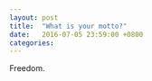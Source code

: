 ```yaml
---
layout: post
title:  "What is your motto?"
date:   2016-07-05 23:59:00 +0800
categories: 
---
```

Freedom.
